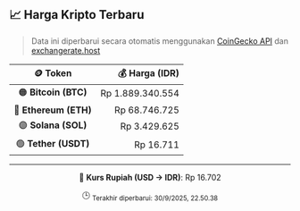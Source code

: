 

<!-- HARGA_KRIPTO -->
## 📈 Harga Kripto Terbaru

> Data ini diperbarui secara otomatis menggunakan [CoinGecko API](https://www.coingecko.com/) dan [exchangerate.host](https://exchangerate.host/)

<div align="center">

| 🪙 Token | 💰 Harga (IDR) |
|:------:|---------------:|
| 🟠 **Bitcoin (BTC)**   | Rp 1.889.340.554 |
| 🔵 **Ethereum (ETH)**  | Rp 68.746.725 |
| 🟣 **Solana (SOL)**    | Rp 3.429.625 |
| 🟢 **Tether (USDT)**   | Rp 16.711 |

---

💱 **Kurs Rupiah (USD → IDR)**: Rp 16.702

🕒 <sub>Terakhir diperbarui: 30/9/2025, 22.50.38</sub>

</div>
<!-- /HARGA_KRIPTO -->